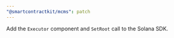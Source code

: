 ```yaml
---
"@smartcontractkit/mcms": patch
---
```


Add the `Executor` component and `SetRoot` call to the Solana SDK.
